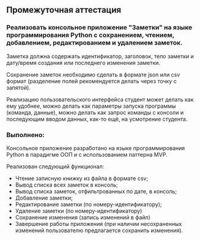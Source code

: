 ## Промежуточная аттестация

### Реализовать консольное приложение "Заметки" на языке программирования Python с сохранением, чтением, добавлением, редактированием и удалением заметок.

Заметка должна содержать идентификатор, заголовок, тело заметки и дату/время создания или последнего
изменения заметки.

Сохранение заметок необходимо сделать в формате json или csv формат (разделение полей рекомендуется
делать через точку с запятой).

Реализацию пользовательского интерфейса студент может делать как ему удобнее, можно делать как
параметры запуска программы (команда, данные), можно делать как запрос команды с консоли и
последующим вводом данных, как-то ещё, на усмотрение студента.

### Выполнено:

Консольное приложение разработано на языке программирования Python в парадигме ООП и
c использованием паттерна MVP.

Реализован следующий функционал:

* Чтение записную книжку из файла в формате csv;
* Вывод списка всех заметок в консоль;
* Вывод списка заметок, отфильтрованных по дате, в консоль;
* Добавление заметки;
* Редактирование заметки (по номеру-идентификатору);
* Удаление заметки (по номеру-идентификатору)
* Сохранение изменения (запись изменений в файл)
* Завершение работы приложения (при наличии несохраненных изменений пользователю
предлагается сохранить изменения).